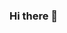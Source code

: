 ### Hi there 👋

<!--
**sbz522/sbz522** is a ✨ _special_ ✨ repository because its `README.md` (this file) appears on your GitHub profile.

Here are some ideas to get you started:

- 🔭 I’m currently working on my resume and linkedIn profile.
- 🌱 I’m currently learning advanced python and machine learning.
- 🤔 I’m looking for help with my resume and job searching on data analyst role.

As a data analyst, I have always been fascinated by the power of numbers and data. This passion has led me to pursue a degree in Mathematics and a Data Analysis bootcamp with Masterschool, where I have gained valuable experience in utilizing various analytical tools such as SQL, Python, Excel, Tableau, and Statistics & Probability. I am constantly seeking new challenges and opportunities to further enhance my skills and knowledge in the field of data analysis. My ultimate goal is to leverage my expertise to help businesses make informed decisions and drive positive outcomes.

-->
